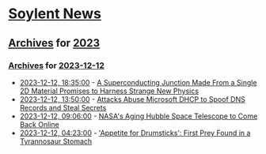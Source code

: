 # [Soylent News](../../../README.md)

## [Archives](../../index.md) for [2023](../index.md)

### [Archives](../../index.md) for [2023-12-12](index.md)

* [2023-12-12, 18:35:00](https://soylentnews.org/article.pl?sid=23/12/12/0523252&from=rss) - [A Superconducting Junction Made From a Single 2D Material Promises to Harness Strange New Physics](https://soylentnews.org/article.pl?sid=23/12/12/0523252&from=rss)
* [2023-12-12, 13:50:00](https://soylentnews.org/article.pl?sid=23/12/12/056224&from=rss) - [Attacks Abuse Microsoft DHCP to Spoof DNS Records and Steal Secrets](https://soylentnews.org/article.pl?sid=23/12/12/056224&from=rss)
* [2023-12-12, 09:06:00](https://soylentnews.org/article.pl?sid=23/12/12/0410203&from=rss) - [NASA's Aging Hubble Space Telescope to Come Back Online](https://soylentnews.org/article.pl?sid=23/12/12/0410203&from=rss)
* [2023-12-12, 04:23:00](https://soylentnews.org/article.pl?sid=23/12/12/0354232&from=rss) - ['Appetite for Drumsticks': First Prey Found in a Tyrannosaur Stomach](https://soylentnews.org/article.pl?sid=23/12/12/0354232&from=rss)
